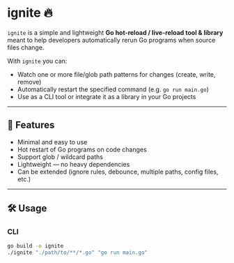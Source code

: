 # ignite 🔥

`ignite` is a simple and lightweight **Go hot-reload / live-reload tool & library** meant to help developers automatically rerun Go programs when source files change.

With `ignite` you can:
- Watch one or more file/glob path patterns for changes (create, write, remove)  
- Automatically restart the specified command (e.g. `go run main.go`)  
- Use as a CLI tool or integrate it as a library in your Go projects  

---

## 🚀 Features

- Minimal and easy to use  
- Hot restart of Go programs on code changes  
- Support glob / wildcard paths  
- Lightweight — no heavy dependencies  
- Can be extended (ignore rules, debounce, multiple paths, config files, etc.)

---

## 🛠️ Usage

### CLI

```bash
go build -o ignite
./ignite "./path/to/**/*.go" "go run main.go"
